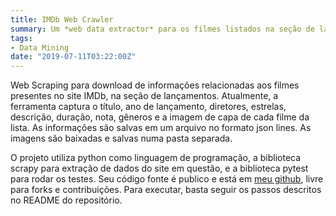 ```yaml
---
title: IMDb Web Crawler
summary: Um *web data extractor* para os filmes listados na seção de lançamentos do [IMDb](https://www.imdb.com/movies-coming-soon/?ref_=inth_cs)
tags:
- Data Mining
date: "2019-07-11T03:22:00Z"
---
```


Web Scraping para download de informações relacionadas aos filmes presentes no site IMDb, na seção de lançamentos. Atualmente, a ferramenta captura o título, ano de lançamento, diretores, estrelas, descrição, duração, nota, gêneros e a imagem de capa de cada filme da lista. As informações são salvas em um arquivo no formato json lines. As imagens são baixadas e salvas numa pasta separada.

O projeto utiliza python como linguagem de programação, a biblioteca scrapy para extração de dados do site em questão, e a biblioteca pytest para rodar os testes. Seu código fonte é publico e está em [meu github](https://github.com/tkovs/imdb_scrapy), livre para forks e contribuições. Para executar, basta seguir os passos descritos no README do repositório.